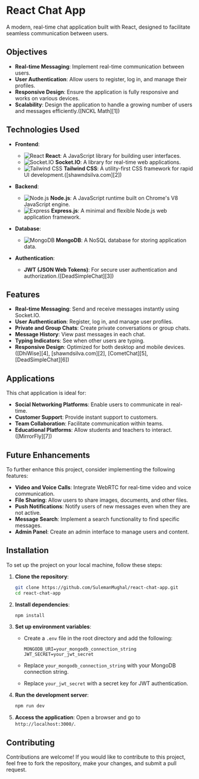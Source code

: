 # React Chat App

A modern, real-time chat application built with React, designed to facilitate seamless communication between users.

## Objectives

* **Real-time Messaging**: Implement real-time communication between users.
* **User Authentication**: Allow users to register, log in, and manage their profiles.
* **Responsive Design**: Ensure the application is fully responsive and works on various devices.
* **Scalability**: Design the application to handle a growing number of users and messages efficiently.([NCKL Math][1])

## Technologies Used

* **Frontend**:

  * ![React](https://img.shields.io/badge/React-61DAFB?logo=react\&logoColor=black) **React**: A JavaScript library for building user interfaces.
  * ![Socket.IO](https://img.shields.io/badge/Socket.IO-010101?logo=socket.io\&logoColor=white) **Socket.IO**: A library for real-time web applications.
  * ![Tailwind CSS](https://img.shields.io/badge/Tailwind%20CSS-06B6D4?logo=tailwindcss\&logoColor=white) **Tailwind CSS**: A utility-first CSS framework for rapid UI development.([shawndsilva.com][2])

* **Backend**:

  * ![Node.js](https://img.shields.io/badge/Node.js-339933?logo=node.js\&logoColor=white) **Node.js**: A JavaScript runtime built on Chrome's V8 JavaScript engine.
  * ![Express](https://img.shields.io/badge/Express-000000?logo=express\&logoColor=white) **Express.js**: A minimal and flexible Node.js web application framework.

* **Database**:

  * ![MongoDB](https://img.shields.io/badge/MongoDB-47A248?logo=mongodb\&logoColor=white) **MongoDB**: A NoSQL database for storing application data.

* **Authentication**:

  * **JWT (JSON Web Tokens)**: For secure user authentication and authorization.([DeadSimpleChat][3])

## Features

* **Real-time Messaging**: Send and receive messages instantly using Socket.IO.
* **User Authentication**: Register, log in, and manage user profiles.
* **Private and Group Chats**: Create private conversations or group chats.
* **Message History**: View past messages in each chat.
* **Typing Indicators**: See when other users are typing.
* **Responsive Design**: Optimized for both desktop and mobile devices.([DhiWise][4], [shawndsilva.com][2], [CometChat][5], [DeadSimpleChat][6])

## Applications

This chat application is ideal for:

* **Social Networking Platforms**: Enable users to communicate in real-time.
* **Customer Support**: Provide instant support to customers.
* **Team Collaboration**: Facilitate communication within teams.
* **Educational Platforms**: Allow students and teachers to interact.([MirrorFly][7])

## Future Enhancements

To further enhance this project, consider implementing the following features:

* **Video and Voice Calls**: Integrate WebRTC for real-time video and voice communication.
* **File Sharing**: Allow users to share images, documents, and other files.
* **Push Notifications**: Notify users of new messages even when they are not active.
* **Message Search**: Implement a search functionality to find specific messages.
* **Admin Panel**: Create an admin interface to manage users and content.

## Installation

To set up the project on your local machine, follow these steps:

1. **Clone the repository**:

   ```bash
   git clone https://github.com/SulemanMughal/react-chat-app.git
   cd react-chat-app
   ```

2. **Install dependencies**:

   ```bash
   npm install
   ```

3. **Set up environment variables**:

   * Create a `.env` file in the root directory and add the following:

     ```
     MONGODB_URI=your_mongodb_connection_string
     JWT_SECRET=your_jwt_secret
     ```
   * Replace `your_mongodb_connection_string` with your MongoDB connection string.
   * Replace `your_jwt_secret` with a secret key for JWT authentication.

4. **Run the development server**:

   ```bash
   npm run dev
   ```

5. **Access the application**:
   Open a browser and go to `http://localhost:3000/`.

## Contributing

Contributions are welcome! If you would like to contribute to this project, feel free to fork the repository, make your changes, and submit a pull request.
